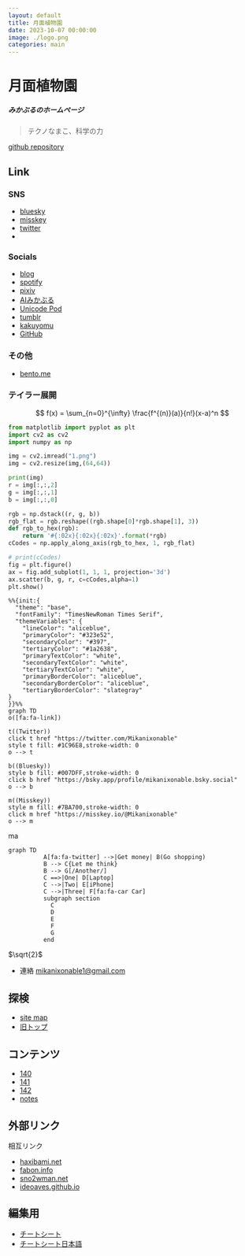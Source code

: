 ```yaml
---
layout: default
title: 月面植物園
date: 2023-10-07 00:00:00
image: ./logo.png
categories: main
---
```

# 月面植物園
##### みかぶるのホームページ
> テクノなまこ、科学の力

[github repository](https://github.com/Mikanixonable/Mikanixonable.github.io)

## Link
### SNS
- [bluesky](https://bsky.app/profile/mikanixonable.bsky.social)
- [misskey](https://misskey.io/@Mikanixonable)
- [twitter](https://twitter.com/Mikanixonable)
- 
### Socials
- [blog](https://mikanixonable.hatenablog.com/)
- [spotify](https://open.spotify.com/user/cjsdijim4zllci0624b1wbak2)
- [pixiv](https://www.pixiv.net/users/20149051/illustrations)
- [AIみかぶる](https://twitter.com/Mikanixonable2)
- [Unicode Pod](https://twitter.com/Unicode_pod)
- [tumblr](https://mikanixonable.tumblr.com/)
- [kakuyomu](https://kakuyomu.jp/users/Eustralopithecus)
- [GitHub](https://github.com/Mikanixonable)

### その他
- [bento.me](https://bento.me/miku)

### テイラー展開
$$
f(x) = \sum_{n=0}^{\infty} \frac{f^{(n)}(a)}{n!}(x-a)^n
$$

~~~python
from matplotlib import pyplot as plt
import cv2 as cv2
import numpy as np

img = cv2.imread("1.png")
img = cv2.resize(img,(64,64))

print(img)
r = img[:,:,2]
g = img[:,:,1]
b = img[:,:,0]

rgb = np.dstack((r, g, b))
rgb_flat = rgb.reshape((rgb.shape[0]*rgb.shape[1], 3))
def rgb_to_hex(rgb):
    return '#{:02x}{:02x}{:02x}'.format(*rgb)
cCodes = np.apply_along_axis(rgb_to_hex, 1, rgb_flat)

# print(cCodes)
fig = plt.figure()
ax = fig.add_subplot(1, 1, 1, projection='3d')
ax.scatter(b, g, r, c=cCodes,alpha=1)
plt.show()
~~~

```mermaid
%%{init:{
  "theme": "base",
  "fontFamily": "TimesNewRoman Times Serif",
  "themeVariables": {
    "lineColor": "aliceblue",
    "primaryColor": "#323e52",
    "secondaryColor": "#397",
    "tertiaryColor": "#1a2638",
    "primaryTextColor": "white",
    "secondaryTextColor": "white",
    "tertiaryTextColor": "white",
    "primaryBorderColor": "aliceblue",
    "secondaryBorderColor": "aliceblue",
    "tertiaryBorderColor": "slategray"
}
}}%%
graph TD
o([fa:fa-link])

t((Twitter))
click t href "https://twitter.com/Mikanixonable"
style t fill: #1C96E8,stroke-width: 0
o --> t

b((Bluesky))
style b fill: #007DFF,stroke-width: 0
click b href "https://bsky.app/profile/mikanixonable.bsky.social"
o --> b

m((Misskey))
style m fill: #7BA700,stroke-width: 0
click m href "https://misskey.io/@Mikanixonable"
o --> m
```
ma
~~~mermaid
graph TD
          A[fa:fa-twitter] -->|Get money| B(Go shopping)
          B --> C{Let me think}
          B --> G[/Another/]
          C ==>|One| D[Laptop]
          C -->|Two| E[iPhone]
          C -->|Three| F[fa:fa-car Car]
          subgraph section
            C
            D
            E
            F
            G
          end
~~~

\$\sqrt{2}\$

- 連絡 mikanixonable1@gmail.com

## 探検
- [site map](1)
- [旧トップ](300)

## コンテンツ
- [140](140)
- [141](141)
- [142](142)
- [notes](notes)

## 外部リンク
相互リンク
- [haxibami.net](https://haxibami.net/)
- [fabon.info](https://fabon.info)
- [sno2wman.net](https://sno2wman.net/)
- [ideoaves.github.io](https://ideoaves.github.io/)

## 編集用
- [チートシート]([https://github.com/pages-themes/leap-day/blob/master/index.md](https://itopaloglu83.github.io/Jekyll-Markdown-Cheat-Sheet/))
- [チートシート日本語](https://gist.github.com/mignonstyle/083c9e1651d7734f84c99b8cf49d57fa)


